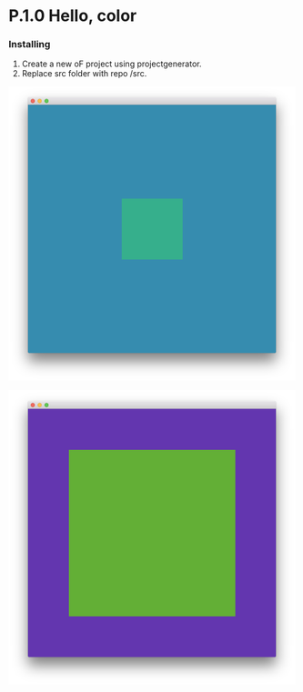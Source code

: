 # P.1.0 Hello, color

### Installing

1. Create a new oF project using projectgenerator. 
2. Replace src folder with repo /src.

![project screenshot](https://raw.githubusercontent.com/barrylachapelle/oFGenerativeDesign/master/img/p10/1.png)

![project screenshot](https://raw.githubusercontent.com/barrylachapelle/oFGenerativeDesign/master/img/p10/2.png)

